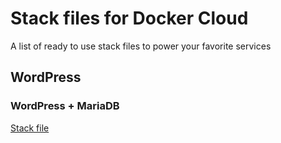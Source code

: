 # Stack files for Docker Cloud

A list of ready to use stack files to power your favorite services

## WordPress

### WordPress + MariaDB

[Stack file](wordpress-mariadb.yml)